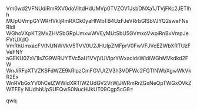 Vm0wd2VFNUdiRmRXV0doVlltdHdUMVp0TVZOV1JsbDNXa1JTVjFKc2JETlhh
MUpUVmpGYWRHVkljRmRXCk0yaHlWbTB4UzFJeVRrbGlSbVJYQ2sweFNsRldi
WGhoVXpKT2MxZHVSbGRpUmxwWVEyMUtSbU5GVmxoVwpiRnBvVmpJeFVtUXdO
VmRhUmxacFVtNUNWVkV5TVV0U2JHUlpZMFprV0FwVFJVcEZWbXRTUzFVeFNY
aGEKU0ZaV1lsZG9WRlJYTVc5aU1VVjVUVlprYWxacldsWldiWGhMVkdkd2FW
WnJiRFpXTVZKSFdWZE9kRlpzCmFGVUtZV3h3VDFWc2FGTlNWbXgwWkVkR2Ex
WnRVbGxYV0hCelZWWldXRTlWZUdGV2VrWjJWRmRrZGxNeQpTWGxOVkZWTFEy
NUdhbUpSUFQwS0NucHJkUT09Cgp5cG8=

qwq